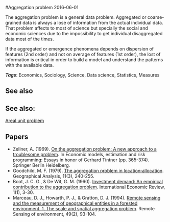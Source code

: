 
#Aggregation problem
2016-06-01

The aggregation problem is a general data problem. Aggregated or coarse-grained data is always a lose of information from the actual individual data. That problem affects to most of science but specially the social and economic sciences due to the impossibility to get individual disaggregated data most of the times.

If the aggregated or emergence phenomena depends on dispersion of features (2nd order) and not on average of features (1st order), the lost of information is critical in order to build a model and understand the patterns with the available data.

***Tags***: Economics, Sociology, Science, Data science, Statistics, Measures

## See also
## See also:
[Areal unit problem](/areal_unit_problem)
## Papers
* Zellner, A. (1969). [On the aggregation problem: A new approach to a troublesome problem](http://link.springer.com/chapter/10.1007/978-3-642-46198-9_16). In Economic models, estimation and risk programming: Essays in honor of Gerhard Tintner (pp. 365-374). Springer Berlin Heidelberg.
* Goodchild, M. F. (1979). [The aggregation problem in location‐allocation](http://onlinelibrary.wiley.com/doi/10.1111/j.1538-4632.1979.tb00692.x/pdf). Geographical Analysis, 11(3), 240-255.
* Boot, J. C. G., & De Wit, G. M. (1960). [Investment demand: An empirical contribution to the aggregation problem](http://www.jstor.org/stable/2525405). International Economic Review, 1(1), 3-30.
* Marceau, D. J., Howarth, P. J., & Gratton, D. J. (1994). [Remote sensing and the measurement of geographical entities in a forested environment. 1. The scale and spatial aggregation problem](https://www.researchgate.net/profile/Danielle_Marceau/publication/223368745_Remote_Sensing_and_the_Measurement_of_Geographical_Entities_in_a_Forested_Environment._1_The_Scale_and_Spatial_Aggregation_Problem/links/55e9bcbb08aeb6516264b8f1.pdf). Remote Sensing of environment, 49(2), 93-104.



